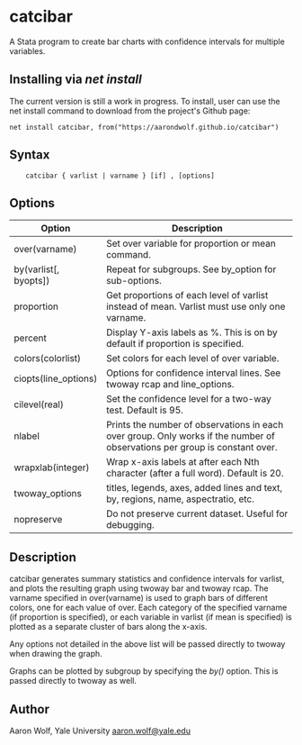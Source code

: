 # catcibar
 A Stata program to create bar charts with confidence intervals for multiple variables.

## Installing via *net install*

The current version is still a work in progress. To install, user can use the net install command to download from the project's Github page:

```
net install catcibar, from("https://aarondwolf.github.io/catcibar")
```

## Syntax

```
    catcibar { varlist | varname } [if] , [options]
```



Options
-----------------------------------------------------------------------------------------------


| Option                | Description                                                  |
| --------------------- | ------------------------------------------------------------ |
| over(varname)         | Set over variable for proportion or mean command.            |
| by(varlist[, byopts]) | Repeat for subgroups. See by_option for sub-options.         |
| proportion            | Get proportions of each level of varlist instead of mean. Varlist must  use only one varname. |
| percent               | Display Y-axis labels as %. This is on by default if proportion is specified. |
| colors(colorlist)     | Set colors for each level of over variable.                  |
| ciopts(line_options)  | Options for confidence interval lines. See twoway rcap and line_options. |
| cilevel(real)         | Set the confidence level for a two-way test. Default is 95.  |
| nlabel                | Prints the number of observations in each over group. Only works if the  number of observations per group is constant over. |
| wrapxlab(integer)     | Wrap x-axis labels at after each Nth character (after a full word). Default  is 20. |
| twoway_options        | titles, legends, axes, added lines and text, by, regions, name, aspectratio,  etc. |
| nopreserve            | Do not preserve current dataset. Useful for debugging.       |

 

## Description

catcibar generates summary statistics and confidence intervals for varlist, and plots the resulting graph using twoway bar and twoway rcap. The varname specified in over(varname) is used to graph bars of different colors, one for each value of over. Each category of the specified varname (if proportion is specified), or each variable in varlist (if mean is specified) is plotted as a separate cluster of bars along the x-axis.

Any options not detailed in the above list will be passed directly to twoway when drawing the
graph.

Graphs can be plotted by subgroup by specifying the *by()* option. This is passed directly to twoway as well.

## Author

Aaron Wolf, Yale University
aaron.wolf@yale.edu